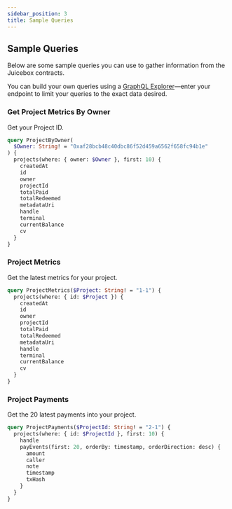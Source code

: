```yaml
---
sidebar_position: 3
title: Sample Queries
---
```


## Sample Queries

Below are some sample queries you can use to gather information from the Juicebox contracts.

You can build your own queries using a [GraphQL Explorer](https://graphiql-online.com/graphiql)—enter your endpoint to limit your queries to the exact data desired.

### Get Project Metrics By Owner

Get your Project ID.

```graphql
query ProjectByOwner(
  $Owner: String! = "0xaf28bcb48c40dbc86f52d459a6562f658fc94b1e"
) {
  projects(where: { owner: $Owner }, first: 10) {
    createdAt
    id
    owner
    projectId
    totalPaid
    totalRedeemed
    metadataUri
    handle
    terminal
    currentBalance
    cv
  }
}
```

### Project Metrics

Get the latest metrics for your project.

```graphql
query ProjectMetrics($Project: String! = "1-1") {
  projects(where: { id: $Project }) {
    createdAt
    id
    owner
    projectId
    totalPaid
    totalRedeemed
    metadataUri
    handle
    terminal
    currentBalance
    cv
  }
}
```

### Project Payments

Get the 20 latest payments into your project.

```graphql
query ProjectPayments($ProjectId: String! = "2-1") {
  projects(where: { id: $ProjectId }, first: 10) {
    handle
    payEvents(first: 20, orderBy: timestamp, orderDirection: desc) {
      amount
      caller
      note
      timestamp
      txHash
    }
  }
}
```
